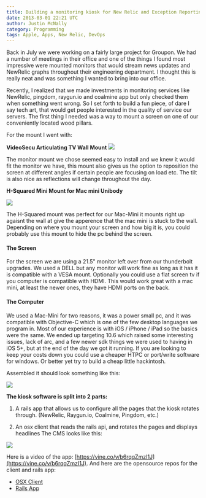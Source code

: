 ```yaml
---
title: Building a monitoring kiosk for New Relic and Exception Reporting
date: 2013-03-01 22:21 UTC
author: Justin McNally
category: Programming
tags: Apple, Apps, New Relic, DevOps
---
```


Back in July we were working on a fairly large project for Groupon. We had a number of meetings in their office and one of the things I found most impressive were mounted monitors that would stream news updates and NewRelic graphs throughout their engineering department. I thought this is really neat and was something I wanted to bring into our office. 

Recently, I realized that we made investments in monitoring services like NewRelic, pingdom, raygun.io and coalmine app but only checked them when something went wrong. So I set forth to build a fun piece, of dare I say tech art, that would get people interested in the quality of service our servers. The first thing I needed was a way to mount a screen on one of our conveniently located wood pillars.

For the mount I went with:

**VideoSecu Articulating TV Wall Mount**
![](http://cl.ly/ZicB/blog_standard_41IjOm84ZbL.jpg)

The monitor mount we chose seemed easy to install and we knew it would fit the monitor we have, this mount also gives us the option to reposition the screen at different angles if certain people are focusing on load etc. The tilt is also nice as reflections will change throughout the day.

**H-Squared Mini Mount for Mac mini Unibody**

![](http://a.jko.ht/m/blog_standard_71ut83UKu8L._AA1500_.jpg)

The H-Squared mount was perfect for our Mac-Mini it mounts right up agaisnt the wall at give the apperence that the mac mini is stuck to the wall. Depending on where you mount your screen and how big it is, you could probably use this mount to hide the pc behind the screen.

#### The Screen
For the screen we are using a 21.5" monitor left over from our thunderbolt upgrades. We used a DELL but any monitor will work fine as long as it has it is compatible with a VESA mount. Optionally you could use a flat screen tv if you computer is compatible with HDMI. This would work great with a mac mini, at least the newer ones, they have HDMI ports on the back. 

#### The Computer
We used a Mac-Mini for two reasons, it was a power small pc, and it was compatible with Objective-C which is one of the few desktop languages we program in. Most of our experience is with iOS / iPhone / iPad so the basics were the same. We ended up targeting 10.6 which raised some interesting issues, lack of arc, and a few newer sdk things we were used to having in iOS 5+, but at the end of the day we got it running. If you are looking to keep your costs down you could use a cheaper HTPC or port/write software for windows. Or better yet try to build a cheap little hackintosh.

Assembled it should look something like this:

![](http://a.jko.ht/m/blog_standard_BDkj_usCEAA_AsG.jpg)

**The kiosk software is split into 2 parts:**

1. A rails app that allows us to configure all the pages that the kiosk rotates through. (NewRelic, Raygun.io, Coalmine, Pingdom, etc.)

2. An osx client that reads the rails api, and rotates the pages and displays headlines
The CMS looks like this:

![](http://a.jko.ht/m/blog_standard_Screen_Shot_2013-02-22_at_1.52.46_AM.png)

Here is a video of the app: [https://vine.co/v/b6rqqZmzI1J](https://vine.co/v/b6rqqZmzI1J). And here are the opensource repos for the client and rails app:

- [OSX Client](https://github.com/j-mcnally/kohMonitor-osx)
- [Rails App](https://github.com/j-mcnally/kohMonitor-rails)